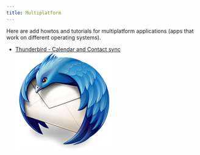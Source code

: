 ```yaml
---
title: Multiplatform
---
```


Here are add howtos and tutorials for multiplatform applications (apps that work on different operating systems).

- [Thunderbird - Calendar and Contact sync](thunderbird-calendar-contacts)
![](thunderbird.png)
